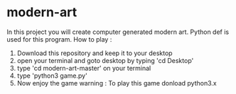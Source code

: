 # modern-art
In this project you will create computer generated modern art. Python def is used for this program. 
How to play :
1. Download this repository and keep it to your desktop
2. open your terminal and goto desktop by typing 'cd Desktop'
3. type 'cd modern-art-master' on your terminal
4. type 'python3 game.py'
5. Now enjoy the game
warning : To play this game donload python3.x
